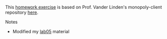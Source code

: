 This [homework exercise](https://cs.calvin.edu/courses/cs/262/kvlinden/06hci/homework.html) is based on Prof. Vander Linden's monopoly-client repository 
[here](https://cs.calvin.edu/courses/cs/262/kvlinden/06hci/homework.html). 

Notes
- Modified my [lab05](https://github.com/gnawnahtan/cs262/tree/master/lab05) material 
